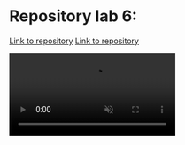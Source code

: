 # Repository lab 6:

[Link to repository](https://github.com/lindsaySchool/lab6.git)
[Link to repository](https://github.com/lindsaySchool/lab6---frontend.git)

<video src="2023-12-05_17-14-20-192.mp4" controls autoplay loop muted playsinline title="Title"></video>